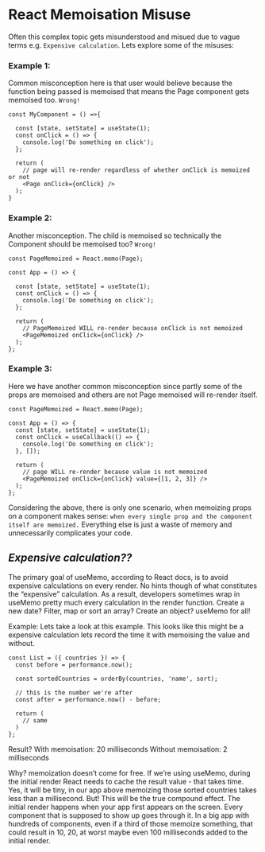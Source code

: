# React Memoisation Misuse #

Often this complex topic gets misunderstood and misued due to vague terms e.g. ``` Expensive calculation ```. 
Lets explore some of the misuses:


### Example 1: ###
Common misconception here is that user would believe because the function being passed is memoised that means
the Page component gets memoised too. ``` Wrong! ```
```
const MyComponent = () =>{
  
  const [state, setState] = useState(1);
  const onClick = () => {
    console.log('Do something on click');
  };

  return (
    // page will re-render regardless of whether onClick is memoized or not
    <Page onClick={onClick} />
  );
}

```

### Example 2: ###
Another misconception. The child is memoised so technically the Component should be memoised too? ``` Wrong! ```
```
const PageMemoized = React.memo(Page);

const App = () => {
  
  const [state, setState] = useState(1);
  const onClick = () => {
    console.log('Do something on click');
  };

  return (
    // PageMemoized WILL re-render because onClick is not memoized
    <PageMemoized onClick={onClick} />
  );
};
```

### Example 3: ###
Here we have another common misconception since partly some of the props are memoised and others are not Page memoised will re-render itself.
```
const PageMemoized = React.memo(Page);

const App = () => {
  const [state, setState] = useState(1);
  const onClick = useCallback(() => {
    console.log('Do something on click');
  }, []);

  return (
    // page WILL re-render because value is not memoized
    <PageMemoized onClick={onClick} value={[1, 2, 3]} />
  );
};
```

Considering the above, there is only one scenario, when memoizing props on a component makes sense: ``` when every single prop and the component itself are memoized. ``` Everything else is just a waste of memory and unnecessarily complicates your code.


## *Expensive calculation??* ##
The primary goal of useMemo, according to React docs, is to avoid expensive calculations on every render. No hints though of what constitutes the “expensive” calculation. As a result, developers sometimes wrap in useMemo pretty much every calculation in the render function. Create a new date? Filter, map or sort an array? Create an object? useMemo for all!

Example:
Lets take a look at this example. This looks like this might be a expensive calculation lets record the time it with memoising the value and without.
```
const List = ({ countries }) => {
  const before = performance.now();

  const sortedCountries = orderBy(countries, 'name', sort);

  // this is the number we're after
  const after = performance.now() - before;

  return (
    // same
  )
};
```

Result?
With memoisation: 20 milliseconds
Without memoisation: 2 milliseconds

Why?
memoization doesn’t come for free. If we’re using useMemo, during the initial render React needs to cache the result value - that takes time. Yes, it will be tiny, in our app above memoizing those sorted countries takes less than a millisecond. But! This will be the true compound effect. The initial render happens when your app first appears on the screen. Every component that is supposed to show up goes through it. In a big app with hundreds of components, even if a third of those memoize something, that could result in 10, 20, at worst maybe even 100 milliseconds added to the initial render.